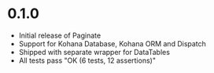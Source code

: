 # 0.1.0

- Initial release of Paginate
- Support for Kohana Database, Kohana ORM and Dispatch
- Shipped with separate wrapper for DataTables
- All tests pass "OK (6 tests, 12 assertions)"